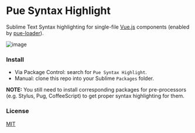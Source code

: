 # Pue Syntax Highlight

Sublime Text Syntax highlighting for single-file [Vue.js](http://vuejs.org) components (enabled by [pue-loader](https://github.com/QingWei-Li/pue-loader)).

![image](https://cloud.githubusercontent.com/assets/7565692/24585725/161da904-17c4-11e7-8a04-02fa5241560b.png)

### Install

- Via Package Control: search for `Pue Syntax Highlight`.
- Manual: clone this repo into your Sublime `Packages` folder.

**NOTE:** You still need to install corresponding packages for pre-processors (e.g. Stylus, Pug, CoffeeScript) to get proper syntax highlighting for them.

### License

[MIT](http://opensource.org/licenses/MIT)
